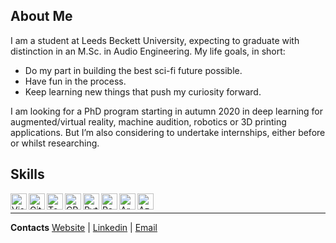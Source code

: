 ## About Me

I am a student at Leeds Beckett University, expecting to graduate with distinction in an M.Sc. in Audio Engineering. My life goals, in short:
- Do my part in building the best sci-fi future possible.
- Have fun in the process.
- Keep learning new things that push my curiosity forward.

I am looking for a PhD program starting in autumn 2020 in deep learning for augmented/virtual reality, machine audition, robotics or 3D printing applications. But I’m also considering to undertake internships, either before or whilst researching.

## Skills

<img align="left" alt="Visual Studio Code" width="26px" src="https://cdn.jsdelivr.net/npm/simple-icons@3.4.1/icons/visualstudiocode.svg"/>
<img align="left" alt="GitHub" width="26px" src="https://cdn.jsdelivr.net/npm/simple-icons@3.4.1/icons/github.svg"/>
<img align="left" alt="TensorFlow" width="26px" src="https://cdn.jsdelivr.net/npm/simple-icons@3.4.1/icons/tensorflow.svg"/>
<img align="left" alt="CPlusPlus" width="26px" src="https://cdn.jsdelivr.net/npm/simple-icons@3.4.1/icons/cplusplus.svg"/>
<img align="left" alt="Python" width="26px" src="https://cdn.jsdelivr.net/npm/simple-icons@3.4.1/icons/python.svg"/>
<img align="left" alt="RaspberryPi" width="26px" src="https://cdn.jsdelivr.net/npm/simple-icons@3.4.1/icons/raspberrypi.svg"/>
<img align="left" alt="Arduino" width="26px" src="https://cdn.jsdelivr.net/npm/simple-icons@3.4.1/icons/arduino.svg"/>
<img align="left" alt="Azure" width="26px" src="https://cdn.jsdelivr.net/npm/simple-icons@3.4.1/icons/microsoftazure.svg"/>
 
 <br>
 
 ---
 
**Contacts** [Website](https://s-gregorini003.github.io) |  [Linkedin](https://linkedin.com/in/silvio-gregorini-097364174)  |  [Email](mailto:silvio.gregorini@gmail.com)
